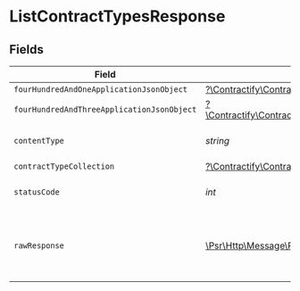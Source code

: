 # ListContractTypesResponse


## Fields

| Field                                                                                                                                                              | Type                                                                                                                                                               | Required                                                                                                                                                           | Description                                                                                                                                                        |
| ------------------------------------------------------------------------------------------------------------------------------------------------------------------ | ------------------------------------------------------------------------------------------------------------------------------------------------------------------ | ------------------------------------------------------------------------------------------------------------------------------------------------------------------ | ------------------------------------------------------------------------------------------------------------------------------------------------------------------ |
| `fourHundredAndOneApplicationJsonObject`                                                                                                                           | [?\Contractify\ContractifyAPI\Models\Operations\ListContractTypesResponseBody](../../Models/Operations/ListContractTypesResponseBody.md)                           | :heavy_minus_sign:                                                                                                                                                 | Unauthenticated                                                                                                                                                    |
| `fourHundredAndThreeApplicationJsonObject`                                                                                                                         | [?\Contractify\ContractifyAPI\Models\Operations\ListContractTypesContractTypesResponseBody](../../Models/Operations/ListContractTypesContractTypesResponseBody.md) | :heavy_minus_sign:                                                                                                                                                 | Forbidden                                                                                                                                                          |
| `contentType`                                                                                                                                                      | *string*                                                                                                                                                           | :heavy_check_mark:                                                                                                                                                 | HTTP response content type for this operation                                                                                                                      |
| `contractTypeCollection`                                                                                                                                           | [?\Contractify\ContractifyAPI\Models\Shared\ContractTypeCollection](../../Models/Shared/ContractTypeCollection.md)                                                 | :heavy_minus_sign:                                                                                                                                                 | OK                                                                                                                                                                 |
| `statusCode`                                                                                                                                                       | *int*                                                                                                                                                              | :heavy_check_mark:                                                                                                                                                 | HTTP response status code for this operation                                                                                                                       |
| `rawResponse`                                                                                                                                                      | [\Psr\Http\Message\ResponseInterface](https://www.php-fig.org/psr/psr-7/#33-psrhttpmessageresponseinterface)                                                       | :heavy_check_mark:                                                                                                                                                 | Raw HTTP response; suitable for custom response parsing                                                                                                            |